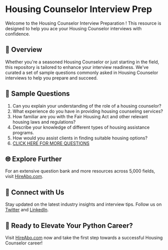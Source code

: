 # Housing Counselor Interview Prep

Welcome to the Housing Counselor Interview Preparation ! This resource is designed to help you ace your Housing Counselor interviews with confidence.

## 🚀 Overview

Whether you're a seasoned Housing Counselor or just starting in the field, this repository is tailored to enhance your interview readiness. We've curated a set of sample questions commonly asked in Housing Counselor interviews to help you prepare and succeed.

## 📝 Sample Questions

1. Can you explain your understanding of the role of a housing counselor?
2. What experience do you have in providing housing counseling services?
3. How familiar are you with the Fair Housing Act and other relevant housing laws and regulations?
4. Describe your knowledge of different types of housing assistance programs.
5. How would you assist clients in finding suitable housing options?
6. [CLICK HERE FOR MORE QUESTIONS](https://hireabo.com/job/7_1_33/Housing%20Counselor)

## 🌐 Explore Further

For an extensive question bank and more resources across 5,000 fields, visit [HireAbo.com](https://www.hireabo.com).

## 📱 Connect with Us

Stay updated on the latest industry insights and interview tips. Follow us on [Twitter](https://twitter.com/hireabo) and [LinkedIn](https://www.linkedin.com/in/hire-abo-3609972a8/).

## 🚀 Ready to Elevate Your Python Career?

Visit [HireAbo.com](https://www.hireabo.com) now and take the first step towards a successful Housing Counselor career!
